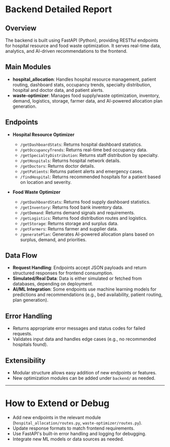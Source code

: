 # Backend Detailed Report

## Overview
The backend is built using FastAPI (Python), providing RESTful endpoints for hospital resource and food waste optimization. It serves real-time data, analytics, and AI-driven recommendations to the frontend.

## Main Modules
- **hospital_allocation**: Handles hospital resource management, patient routing, dashboard stats, occupancy trends, specialty distribution, hospital and doctor data, and patient alerts.
- **waste-optimizer**: Manages food supply/waste optimization, inventory, demand, logistics, storage, farmer data, and AI-powered allocation plan generation.

## Endpoints
- **Hospital Resource Optimizer**
  - `/getDashboardStats`: Returns hospital dashboard statistics.
  - `/getOccupancyTrends`: Returns real-time bed occupancy data.
  - `/getSpecialtyDistribution`: Returns staff distribution by specialty.
  - `/getHospitals`: Returns hospital network details.
  - `/getDoctors`: Returns doctor details.
  - `/getPatients`: Returns patient alerts and emergency cases.
  - `/findHospital`: Returns recommended hospitals for a patient based on location and severity.

- **Food Waste Optimizer**
  - `/getDashboardStats`: Returns food supply dashboard statistics.
  - `/getInventory`: Returns food bank inventory data.
  - `/getDemand`: Returns demand signals and requirements.
  - `/getLogistics`: Returns food distribution routes and logistics.
  - `/getStorage`: Returns storage and surplus data.
  - `/getFarmers`: Returns farmer and supplier data.
  - `/generatePlan`: Generates AI-powered allocation plans based on surplus, demand, and priorities.

## Data Flow
- **Request Handling**: Endpoints accept JSON payloads and return structured responses for frontend consumption.
- **Simulated/Real Data**: Data is either simulated or fetched from databases, depending on deployment.
- **AI/ML Integration**: Some endpoints use machine learning models for predictions and recommendations (e.g., bed availability, patient routing, plan generation).

## Error Handling
- Returns appropriate error messages and status codes for failed requests.
- Validates input data and handles edge cases (e.g., no recommended hospitals found).

## Extensibility
- Modular structure allows easy addition of new endpoints or features.
- New optimization modules can be added under `backend/` as needed.

---

# How to Extend or Debug
- Add new endpoints in the relevant module (`hospital_allocation/routes.py`, `waste-optimizer/routes.py`).
- Update response formats to match frontend requirements.
- Use FastAPI's built-in error handling and logging for debugging.
- Integrate new ML models or data sources as needed.
